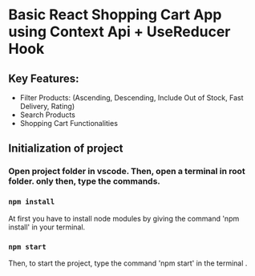 # Basic React Shopping Cart App using Context Api + UseReducer Hook

## Key Features:

-   Filter Products:
    (Ascending, Descending, Include Out of Stock, Fast Delivery, Rating)
-   Search Products
-   Shopping Cart Functionalities

## Initialization of project

### Open project folder in vscode. Then, open a terminal in root folder. only then, type the commands.

### `npm install`

At first you have to install node modules by giving the command 'npm install' in your terminal.

### `npm start`

Then, to start the project, type the command 'npm start' in the terminal .
